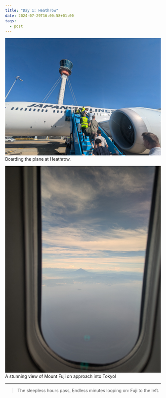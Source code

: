 ```yaml
---
title: "Day 1: Heathrow"
date: 2024-07-29T16:00:58+01:00
tags:
  - post
---
```

![](/media/1000018651.jpg)
Boarding the plane at Heathrow.





![](/media/1000018681.jpg)
A stunning view of Mount Fuji on approach into Tokyo!

---

> The sleepless hours pass,
> Endless minutes looping on:
> Fuji to the left.
